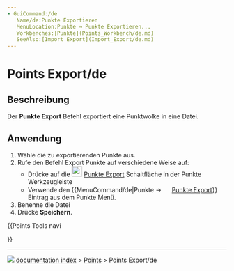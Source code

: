 ```yaml
---
- GuiCommand:/de
   Name/de:Punkte Exportieren
   MenuLocation:Punkte → Punkte Exportieren...
   Workbenches:[Punkte](Points_Workbench/de.md)
   SeeAlso:[Import Export](Import_Export/de.md)
---
```


# Points Export/de

## Beschreibung

Der **Punkte Export** Befehl exportiert eine Punktwolke in eine Datei.

## Anwendung

1.  Wähle die zu exportierenden Punkte aus.
2.  Rufe den Befehl Export Punkte auf verschiedene Weise auf:
    -   Drücke auf die <img alt="" src=images/Points_Export.svg  style="width:24px;"> [Punkte Export](Points_Export/de.md) Schaltfläche in der Punkte Werkzeugleiste
    -   Verwende den {{MenuCommand/de|Punkte → <img src="images/Points_Export.svg" width=16px> [Punkte Export](Points_Export/de.md)}} Eintrag aus dem Punkte Menü.
3.  Benenne die Datei
4.  Drücke **Speichern**.





{{Points Tools navi

}}



---
![](images/Right_arrow.png) [documentation index](../README.md) > [Points](Points_Workbench.md) > Points Export/de

